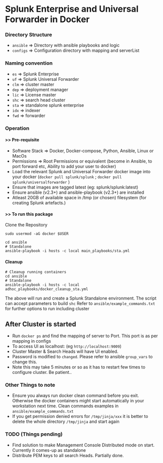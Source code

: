 # Splunk Enterprise and Universal Forwarder in Docker

### Directory Structure
- `ansible` => Directory with ansible playbooks and logic
- `configs` => Configuration directory with mapping and serverList

### Naming convention
- `es`  => Splunk Enterprise
- `uf`  => Splunk Universal Forwarder
- `clm` => cluster master
- `dep` => deployment manager
- `lic` => License master
- `shc` => search head cluster
- `sta` => standalone splunk enterprise
- `idx` => indexer
- `fwd` => forwarder

### Operation
####  >> Pre-requisite
- Software Stack => Docker, Docker-compose, Python, Ansible, Linux or MacOs
- Permissions => Root Permissions or equivalent (become in Ansible, to port forward etc, Ability to add your user to docker)
- Load the relevant Splunk and Universal Forwarder docker image into your docker (`docker pull splunk/splunk` ; `docker pull splunk/universalforwarder` )
- Ensure that images are tagged latest  (eg: splunk/splunk:latest)
- Ensure ansible (v2.3+) and ansible-playbook (v2.3+) are installed
- Atleast 20GB of available space in /tmp (or chosen) filesystem (for creating Splunk artefacts.)


####  >> To run this package
Clone the Repository
```
sudo usermod -aG docker $USER

cd ansible
# Standalone
ansible-playbook -i hosts -c local main_playbooks/sta.yml 
```

#### Cleanup
```
# Cleanup running containers
cd ansible
# Standalone
ansible-playbook -i hosts -c local adhoc_playbooks/docker_cleanup_sta.yml 
```

The above will run and create a Splunk Standalone environment. The script can accept parameters to build `shc`
Refer to  `ansible/example_commands.txt` for further options to run including cluster

## After Cluster is started
- Run `docker ps`  and find the mapping of server to Port. This port is as per mapping in configs
- To access UI as localhost:<port> (eg `http://localhost:9009`)
- Cluster Master & Search Heads will have UI enabled.
- Password is modified to `changed`. Please refer to ansible `group_vars` to change this.
- Note this may take 5 minutes or so as it has to restart few times to configure cluster. Be patient..

### Other Things to note
 - Ensure you always run docker clean command before you exit. Otherwise the docker containers might start automatically in your workstation next time. Clean commands examples in `ansible/example_commands.txt`
 - If you get permission denied errors for `/tmp/jinja/xxx` it is better to delete the whole directory `/tmp/jinja` and start again

 ### TODO (Things pending)
 - Find solution to make Management Console Distributed mode on start. Currently it comes-up as standalone
 - Distribute PEM keys to all search Heads. Partially done.
